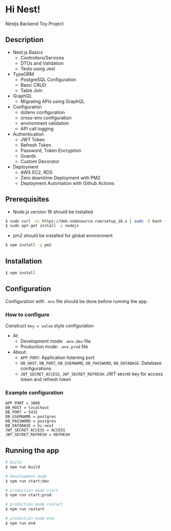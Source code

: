 # Hi Nest!

Nestjs Backend Toy Project

## Description

- Nest.js Basics
  - Controllers/Services
  - DTOs and Validation
  - Tests using Jest
- TypeORM
  - PostgreSQL Configuration
  - Basic CRUD
  - Table Join
- GraphQL
  - Migrating APIs using GraphQL
- Configuration
  - dotenv configuration
  - cross-env configuration
  - environment validation
  - API call logging
- Authentication
  - JWT Token
  - Refresh Token
  - Password, Token Encryption
  - Guards
  - Custom Decorator
- Deployment
  - AWS EC2, RDS
  - Zero downtime Deployment with PM2
  - Deployment Automation with Github Actions

## Prerequisites

- Node.js version 16 should be installed

```bash
$ sudo curl -sL https://deb.nodesource.com/setup_16.x | sudo -E bash -
$ sudo apt-get install -y nodejs
```

- pm2 should be installed for global environment

```bash
$ npm install -g pm2
```

## Installation

```bash
$ npm install
```

## Configuration

Configuration with `.env` file should be done before running the app.

### How to configure

Construct `key = value` style configuration

- At:
  - Development mode: `.env.dev` file
  - Production mode: `.env.prod` file
- About:
  - `APP_PORT`: Application listening port
  - `DB_HOST`, `DB_PORT`, `DB_USERNAME`, `DB_PASSWORD`, `DB_DATABASE`: Database configurations
  - `JWT_SECRET_ACCESS`, `JWT_SECRET_REFRESH`: JWT secret key for access token and refresh token

### Example configuration

```
APP_PORT = 3000
DB_HOST = localhost
DB_PORT = 5432
DB_USERNAME = postgres
DB_PASSWORD = postgres
DB_DATABASE = hi-nest
JWT_SECRET_ACCESS = ACCESS
JWT_SECRET_REFRESH = REFRESH
```

## Running the app

```bash
# build
$ npm run build

# development mode
$ npm run start:dev

# production mode start
$ npm run start:prod

# production mode restart
$ npm run restart

# production mode end
$ npm run end
```
